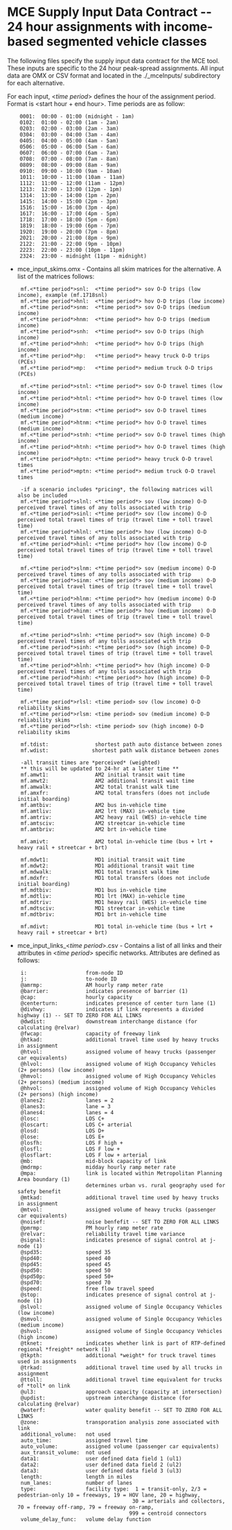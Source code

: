 # MCE Supply Input Data Contract -- 24 hour assignments with income-based segmented vehicle classes

The following files specify the supply input data contract for the MCE tool. These inputs are specific to the 24 hour peak-spread assignments. All input data are OMX or CSV format and located in the ./\_mceInputs/ subdirectory for each alternative.
 
 For each input, <*time period*> defines the hour of the assignment period. Format is <start hour + end hour>. Time periods are as follow:
   
        0001:  00:00 - 01:00 (midnight - 1am)
        0102:  01:00 - 02:00 (1am - 2am)
        0203:  02:00 - 03:00 (2am - 3am)
        0304:  03:00 - 04:00 (3am - 4am)
        0405:  04:00 - 05:00 (4am - 5am)
        0506:  05:00 - 06:00 (5am - 6am)
        0607:  06:00 - 07:00 (6am - 7am)
        0708:  07:00 - 08:00 (7am - 8am)
        0809:  08:00 - 09:00 (8am - 9am)
        0910:  09:00 - 10:00 (9am - 10am)
        1011:  10:00 - 11:00 (10am - 11am)
        1112:  11:00 - 12:00 (11am - 12pm)
        1213:  12:00 - 13:00 (12pm - 1pm)
        1314:  13:00 - 14:00 (1pm - 2pm)
        1415:  14:00 - 15:00 (2pm - 3pm)
        1516:  15:00 - 16:00 (3pm - 4pm)
        1617:  16:00 - 17:00 (4pm - 5pm)
        1718:  17:00 - 18:00 (5pm - 6pm)
        1819:  18:00 - 19:00 (6pm - 7pm)
        1920:  19:00 - 20:00 (7pm - 8pm)
        2021:  20:00 - 21:00 (8pm - 9pm)
        2122:  21:00 - 22:00 (9pm - 10pm)
        2223:  22:00 - 23:00 (10pm - 11pm)
        2324:  23:00 - midnight (11pm - midnight)
 
 
 - mce_input_skims.omx - Contains all skim matrices for the alternative. A list of the matrices follows:

        mf.<*time period*>snl:  <*time period*> sov O-D trips (low income), example (mf.1718snl)
        mf.<*time period*>hnl:  <*time period*> hov O-D trips (low income)
        mf.<*time period*>snm:  <*time period*> sov O-D trips (medium income)
        mf.<*time period*>hnm:  <*time period*> hov O-D trips (medium income)
        mf.<*time period*>snh:  <*time period*> sov O-D trips (high income)
        mf.<*time period*>hnh:  <*time period*> hov O-D trips (high income)
        mf.<*time period*>hp:   <*time period*> heavy truck O-D trips (PCEs)
        mf.<*time period*>mp:   <*time period*> medium truck O-D trips (PCEs)
        
        mf.<*time period*>stnl: <*time period*> sov O-D travel times (low income)
        mf.<*time period*>htnl: <*time period*> hov O-D travel times (low income)
        mf.<*time period*>stnm: <*time period*> sov O-D travel times (medium income)
        mf.<*time period*>htnm: <*time period*> hov O-D travel times (medium income)
        mf.<*time period*>stnh: <*time period*> sov O-D travel times (high income)
        mf.<*time period*>htnh: <*time period*> hov O-D travel times (high income)
        mf.<*time period*>hptn: <*time period*> heavy truck O-D travel times
        mf.<*time period*>mptn: <*time period*> medium truck O-D travel times

        -if a scenario includes *pricing*, the following matrices will also be included
        mf.<*time period*>slnl: <*time period*> sov (low income) O-D perceived travel times of any tolls associated with trip
        mf.<*time period*>sinl: <*time period*> sov (low income) O-D perceived total travel times of trip (travel time + toll travel time)
        mf.<*time period*>hlnl: <*time period*> hov (low income) O-D perceived travel times of any tolls associated with trip
        mf.<*time period*>hinl: <*time period*> hov (low income) O-D perceived total travel times of trip (travel time + toll travel time)  

        mf.<*time period*>slnm: <*time period*> sov (medium income) O-D perceived travel times of any tolls associated with trip
        mf.<*time period*>sinm: <*time period*> sov (medium income) O-D perceived total travel times of trip (travel time + toll travel time)
        mf.<*time period*>hlnm: <*time period*> hov (medium income) O-D perceived travel times of any tolls associated with trip
        mf.<*time period*>hinm: <*time period*> hov (medium income) O-D perceived total travel times of trip (travel time + toll travel time)  

        mf.<*time period*>slnh: <*time period*> sov (high income) O-D perceived travel times of any tolls associated with trip
        mf.<*time period*>sinh: <*time period*> sov (high income) O-D perceived total travel times of trip (travel time + toll travel time)
        mf.<*time period*>hlnh: <*time period*> hov (high income) O-D perceived travel times of any tolls associated with trip
        mf.<*time period*>hinh: <*time period*> hov (high income) O-D perceived total travel times of trip (travel time + toll travel time)  

        mf.<*time period*>rlsl: <time period> sov (low income) O-D reliability skims
        mf.<*time period*>rlsm: <time period> sov (medium income) O-D reliability skims
        mf.<*time period*>rlsh: <time period> sov (high income) O-D reliability skims
   
        mf.tdist:               shortest path auto distance between zones
        mf.wdist:              shortest path walk distance between zones

        -all transit times are *perceived* (weighted)
        ** this will be updated to 24-hr at a later time **
        mf.amwt1:               AM2 initial transit wait time
        mf.amwt2:               AM2 additional transit wait time
        mf.amwalk:              AM2 total tranist walk time
        mf.amxfr:               AM2 total transfers (does not include initial boarding)
        mf.amtbiv:              AM2 bus in-vehicle time
        mf.amtliv:              AM2 lrt (MAX) in-vehicle time
        mf.amtriv:              AM2 heavy rail (WES) in-vehicle time
        mf.amtsciv:             AM2 streetcar in-vehicle time 
        mf.amtbriv:             AM2 brt in-vehicle time
        
        mf.amivt:               AM2 total in-vehicle time (bus + lrt + heavy rail + streetcar + brt)
        
        mf.mdwt1:               MD1 initial transit wait time
        mf.mdwt2:               MD1 additional transit wait time
        mf.mdwalk:              MD1 total tranist walk time
        mf.mdxfr:               MD1 total transfers (does not include initial boarding)
        mf.mdtbiv:              MD1 bus in-vehicle time
        mf.mdtliv:              MD1 lrt (MAX) in-vehicle time
        mf.mdtriv:              MD1 heavy rail (WES) in-vehicle time
        mf.mdtsciv:             MD1 streetcar in-vehicle time
        mf.mdtbriv:             MD1 brt in-vehicle time
        
        mf.mdivt:               MD1 total in-vehicle time (bus + lrt + heavy rail + streetcar + brt)

        
 - mce_input_links_<*time period*>.csv - Contains a list of all links and their attributes in <*time period*> specific networks. Attributes are defined as follows:

        i:                   from-node ID
        j:                   to-node ID
        @amrmp:              AM hourly ramp meter rate
        @barrier:            indicates presence of barrier (1)
        @cap:                hourly capacity
        @centerturn:         indicates presence of center turn lane (1)
        @divhwy:             indicates if link represents a divided highway (1) -- SET TO ZERO FOR ALL LINKS
        @dwdist:             downstream interchange distance (for calculating @relvar)
        @fwcap:              capacity of freeway link
        @htkad:              additional travel time used by heavy trucks in assignment
        @htvol:              assigned volume of heavy trucks (passenger car equivalents)
        @hlvol:              assigned volume of High Occupancy Vehicles (2+ persons) (low income)
        @hmvol:              assigned volume of High Occupancy Vehicles (2+ persons) (medium income)
        @hhvol:              assigned volume of High Occupancy Vehicles (2+ persons) (high income)
        @lanes2:             lanes = 2
        @lanes3:             lane = 3
        @lanes4:             lanes = 4
        @losc:               LOS C+
        @loscart:            LOS C+ arterial
        @losd:               LOS D+
        @lose:               LOS E+
        @losfh:              LOS F high +
        @losfl:              LOS F low +
        @losflart:           LOS F low + arterial
        @mb:                 mid-block capacity of link
        @mdrmp:              midday hourly ramp meter rate
        @mpa:                link is located within Metropolitan Planning Area boundary (1) 
                             determines urban vs. rural geography used for safety benefit
        @mtkad:              additional travel time used by heavy trucks in assignment
        @mtvol:              assigned volume of heavy trucks (passenger car equivalents)
        @noisef:             noise benfefit -- SET TO ZERO FOR ALL LINKS
        @pmrmp:              PM hourly ramp meter rate
        @relvar:             reliability travel time variance
        @signal:             indicates presence of signal control at j-node (1)
        @spd35:              speed 35
        @spd40:              speed 40
        @spd45:              speed 45
        @spd50:              speed 50
        @spd50p:             speed 50+
        @spd70:              speed 70
        @speed:              free flow travel speed 
        @stop:               indicates presence of signal control at j-node (1)
        @slvol:              assigned volume of Single Occupancy Vehicles (low income)
        @smvol:              assigned volume of Single Occupancy Vehicles (medium income)
        @shvol:              assigned volume of Single Occupancy Vehicles (high income)
        @tknet:              indicates whether link is part of RTP-defined regional *freight* network (1) 
        @tkpth:              additional *weight* for truck travel times used in assignments 
        @trkad:              additional travel time used by all trucks in assignment 
        @ttoll:              additional travel time equivalent for trucks of *toll* on link  
        @ul3:                approach capacity (capacity at intersection)
        @updist:             upstream interchange distance (for calculating @relvar)
        @waterf:             water quality benefit -- SET TO ZERO FOR ALL LINKS
        @zone:               transporation analysis zone associated with link
        additional_volume:   not used
        auto_time:           assigned travel time
        auto_volume:         assigned volume (passenger car equivalents)
        aux_transit_volume:  not used
        data1:               user defined data field 1 (ul1)
        data2:               user defined data field 2 (ul2)
        data3:               user defined data field 3 (ul3)
        length:              length in miles
        num_lanes:           number of lanes
        type:                facility type:  1 = transit-only, 2/3 = pedestrian-only 10 = freeways, 19 = HOV lane, 20 = highway,
                                            30 = arterials and collectors, 70 = freeway off-ramp, 79 = freeway on-ramp,
                                           999 = centroid connectors
        volume_delay_func:   volume delay function
